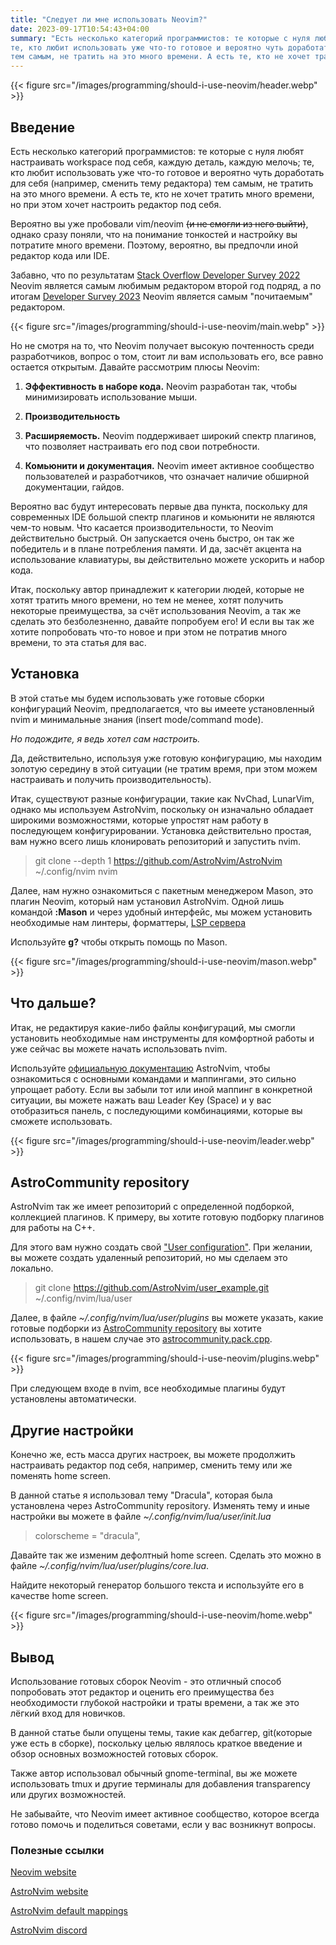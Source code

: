 ```yaml
---
title: "Следует ли мне использовать Neovim?"
date: 2023-09-17T10:54:43+04:00
summary: "Есть несколько категорий программистов: те которые с нуля любят настраивать workspace под себя, каждую деталь, каждую мелочь;
те, кто любит использовать уже что-то готовое и вероятно чуть доработать для себя (например, сменить тему редактора)
тем самым, не тратить на это много времени. А есть те, кто не хочет тратить много времени, но при этом хочет настроить редактор под себя."
---
```


{{< figure src="/images/programming/should-i-use-neovim/header.webp" >}}

## Введение

Есть несколько категорий программистов: те которые с нуля любят настраивать workspace под себя, каждую деталь, каждую мелочь;
те, кто любит использовать уже что-то готовое и вероятно чуть доработать для себя (например, сменить тему редактора)
тем самым, не тратить на это много времени. А есть те, кто не хочет тратить много времени, но при этом хочет настроить редактор под себя.

Вероятно вы уже пробовали vim/neovim ~~(и не смогли из него выйти)~~, однако сразу поняли, что на понимание тонкостей и настройку вы потратите много времени.
Поэтому, вероятно, вы предпочли иной редактор кода или IDE.

Забавно, что по результатам [Stack Overflow Developer Survey 2022](https://survey.stackoverflow.co/2022) Neovim является самым любимым редактором второй год подряд, а по итогам
[Developer Survey 2023](https://survey.stackoverflow.co/2023) Neovim является самым "почитаемым" редактором. 

{{< figure src="/images/programming/should-i-use-neovim/main.webp"  >}}

Но не смотря на то, что Neovim получает высокую почтенность среди разработчиков, вопрос о том, стоит ли вам использовать его, все равно остается открытым.
Давайте рассмотрим плюсы Neovim:

1. **Эффективность в наборе кода.** Neovim разработан так, чтобы минимизировать использование мыши. 

2. **Производительность**

3. **Расширяемость.** 
Neovim поддерживает широкий спектр плагинов, что позволяет настраивать его под свои потребности.

4. **Комьюнити и документация.**
Neovim имеет активное сообщество пользователей и разработчиков, что означает наличие обширной документации, гайдов.

Вероятно вас будут интересовать первые два пункта, поскольку для современных IDE большой спектр плагинов и комьюнити не являются чем-то новым.
Что касается производительности, то Neovim действительно быстрый. Он запускается очень быстро, он так же победитель и в плане потребления памяти.
И да, засчёт акцента на использование клавиатуры, вы действительно можете ускорить и набор кода. 

Итак, поскольку автор принадлежит к категории людей, которые не хотят тратить много времени, но тем не менее, хотят получить некоторые преимущества, за счёт использования Neovim, а так же сделать это безболезненно, давайте попробуем его!
И если вы так же хотите попробовать что-то новое и при этом не потратив много времени, то эта статья для вас.

## Установка

В этой статье мы будем использовать уже готовые сборки конфигураций Neovim, предполагается, что вы имеете установленный nvim и минимальные знания (insert mode/command mode).

*Но подождите, я ведь хотел сам настроить.* 

Да, действительно, используя уже готовую конфигурацию, мы находим золотую середину в этой ситуации (не тратим время, при этом можем настраивать и получить производительность).

Итак, существуют разные конфигурации, такие как NvChad, LunarVim, однако мы используем AstroNvim, поскольку он изначально обладает широкими возможностями, которые упростят нам работу в последующем конфигурировании.
Установка действительно простая, вам нужно всего лишь клонировать репозиторий и запустить nvim.

> git clone --depth 1 https://github.com/AstroNvim/AstroNvim ~/.config/nvim
> nvim

Далее, нам нужно ознакомиться с пакетным менеджером Mason, это плагин Neovim, который нам установил AstroNvim. 
Одной лишь командой **:Mason** и через удобный интерфейс, мы можем установить необходимые нам линтеры, форматтеры, [LSP сервера](https://en.wikipedia.org/wiki/Language_Server_Protocol)

Используйте **g?** чтобы открыть помощь по Mason. 

{{< figure src="/images/programming/should-i-use-neovim/mason.webp" >}}

## Что дальше?

Итак, не редактируя какие-либо файлы конфигураций, мы смогли установить необходимые нам инструменты для комфортной работы и уже сейчас вы можете начать использовать nvim.

Используйте [официальную документацию](https://astronvim.com/Basic%20Usage/walkthrough) AstroNvim, чтобы ознакомиться с основными командами и маппингами, это сильно упрощает работу.
Если вы забыли тот или иной маппинг в конкретной ситуации, вы можете нажать ваш Leader Key (Space) и у вас отобразиться панель, с последующими комбинациями, которые вы сможете использовать.

{{< figure src="/images/programming/should-i-use-neovim/leader.webp" >}}

## AstroCommunity repository

AstroNvim так же имеет репозиторий с определенной подборкой, коллекцией плагинов.
К примеру, вы хотите готовую подборку плагинов для работы на C++. 

Для этого вам нужно создать свой ["User configuration"](https://astronvim.com/configuration/manage_user_config).
При желании, вы можете создать удаленный репозиторий, но мы сделаем это локально.

> git clone https://github.com/AstroNvim/user_example.git ~/.config/nvim/lua/user

Далее, в файле *~/.config/nvim/lua/user/plugins* вы можете указать, какие готовые подборки из [AstroCommunity repository](https://github.com/AstroNvim/astrocommunity/) вы хотите использовать,
в нашем случае это [astrocommunity.pack.cpp](https://github.com/AstroNvim/astrocommunity/tree/main/lua/astrocommunity/pack/cpp).

{{< figure src="/images/programming/should-i-use-neovim/plugins.webp" >}}

При следующем входе в nvim, все необходимые плагины будут установлены автоматически.

## Другие настройки
Конечно же, есть масса других настроек, вы можете продолжить настраивать редактор под себя, 
например, сменить тему или же поменять home screen.

В данной статье я использовал тему "Dracula", которая была установлена через AstroCommunity repository.
Изменять тему и иные настройки вы можете в файле *~/.config/nvim/lua/user/init.lua* 

>  colorscheme = "dracula",

Давайте так же изменим дефолтный home screen.
Сделать это можно в файле *~/.config/nvim/lua/user/plugins/core.lua*.

Найдите некоторый генератор большого текста и используйте его в качестве home screen.

{{< figure src="/images/programming/should-i-use-neovim/home.webp" >}}

## Вывод

Использование готовых сборок Neovim - это отличный способ попробовать этот редактор и оценить его преимущества без необходимости глубокой настройки и траты времени, а так же это лёгкий вход для новичков.

В данной статье были опущены темы, такие как дебаггер, git(которые уже есть в сборке), поскольку целью являлось краткое введение и обзор основных возможностей готовых сборок.

Также автор использовал обычный gnome-terminal, вы же можете использовать tmux и другие терминалы для добавления transparency или других возможностей.

Не забывайте, что Neovim имеет активное сообщество, которое всегда готово помочь и поделиться советами, если у вас возникнут вопросы.

### Полезные ссылки

[Neovim website](https://neovim.io/)

[AstroNvim website](https://astronvim.com/)

[AstroNvim default mappings](https://astronvim.com/Basic%20Usage/mappings])

[AstroNvim discord](https://discord.astronvim.com/)

